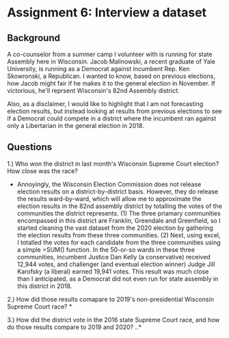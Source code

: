 # Assignment 6: Interview a dataset 

## Background 
A co-counselor from a summer camp I volunteer with is running for state Assembly here in Wisconsin. Jacob Malinowski, a recent graduate of Yale University, is running as a Democrat against incumbent Rep. Ken Skowronski, a Republican. I wanted to know, based on previous elections, how Jacob might fair if he makes it to the general election in November. If victorious, he'll reprsent Wisconsin's 82nd Assembly district. 

Also, as a disclaimer, I would like to highlight that I am not forecasting election results, but instead looking at results from previous elections to see if a Democrat could compete in a district where the incumbent ran against only a Libertarian in the general election in 2018.

## Questions

1.) Who won the district in last month's Wisconsin Supreme Court election? How close was the race?
* Annoyingly, the Wisconsin Election Commission does not release election results on a district-by-district basis. However, they do release the results ward-by-ward, which will allow me to approximate the election results in the 82nd assembly district by totalling the votes of the communities the district represents. (1) The three priamary communities encompassed in this district are Franklin, Greendale and Greenfield, so I started cleaning the vast dataset from the 2020 election by gathering the election results from these three communities. (2) Next, using excel, I totalled the votes for each candidate from the three communities using a simple =SUM() function. In the 50-or-so wards in these three communities, incumbent Justice Dan Kelly (a conservative) received 12,944 votes, and challenger (and eventual election winner) Judge Jill Karofsky (a liberal) earned 19,941 votes. This result was much close than I anticipated, as a Democrat did not even run for state assembly in this district in 2018.

2.) How did those results comapare to 2019's non-presidential Wisconsin Supreme Court race?
*

3.) How did the district vote in the 2016 state Supreme Court race, and how do those results compare to 2019 and 2020?
..*
